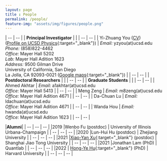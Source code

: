 ```yaml
---
layout: page 
title : People 
permalink: /people/
feature-img: "assets/img/figures/people.png"
---
```


| --                             | --                                                                    |
| **Principal Investigator** |               |
| --                             | --                                                                    |
| Yi-Zhuang You ([CV]({{site.baseurl}}/YZYou/))<br>([Profile on UCSD Physics](https://physics.ucsd.edu/Directory/Person/536){:target="_blank"}) | *Email:* yzyou(at)ucsd.edu<br>*Phone:* (858)822-4462<br>*Office:* Mayer Hall 5202<br>*Lab:* Mayer Hall Adition 1623<br>*Address:* 9500 Gilman Drive<br>University of California, San Diego<br>La Jolla, CA 92093-0021 ([Google maps](https://maps.app.goo.gl/TqGc956Ypsyi3JnZ9){:target="_blank"}) |
| --                             | --                                                                    |
| **Postdoctoral Researchers**   |                                                                       |
| --                             | --                                                                    |
| **Graduate Students**          |                                                                       |
| --                             | --                                                                    |
| Ahmed Akhtar                   | *Email:* a1akhtar(at)ucsd.edu<br>*Office:* Mayer Hall 5413            |
| --                             | --                                                                    |
| Meng Zeng                      | *Email:* m8zeng(at)ucsd.edu<br>*Office:* Mayer Hall Adition 4671      |
| --                             | --                                                                    |
| Da-Chuan Lu                    | *Email:* ldachuan(at)ucsd.edu<br>*Office:* Mayer Hall Adition 4671    |
| --                             | --                                                                    |
| Wanda Hou                      | *Email:* hwanda(at)ucsd.edu<br>*Office:* Mayer Hall Adition 1623                              |
| --                             | --                                                                    |


|**Alumni**|
| --  | --                      | --                                      |
|2019 |Wenbo Fu (postdoc)       | University of Illinois Urbana-Champaign |
| --  | --                      | --                                      |
|2020 |Lun-Hui Hu (postdoc)     | Zhejiang University                |
| --  | --                      | --                                      |
|2021 |[Xiao-Yan Xu](https://www.physics.sjtu.edu.cn/en/jsml/xuxiaoyan.html){:target="_blank"} (postdoc)    | Shanghai Jiao Tong University                |
| --  | --                      | --                                      |
|2021 |Jonathan Lam (PhD)       | Quantlab                        |
| --  | --                      | --                                      |
|2022 | [Hong-Ye Hu](https://scholar.harvard.edu/hongyehu/home){:target="_blank"} (PhD)         | Harvard University                      |
| --  | --                      | --                                      |


